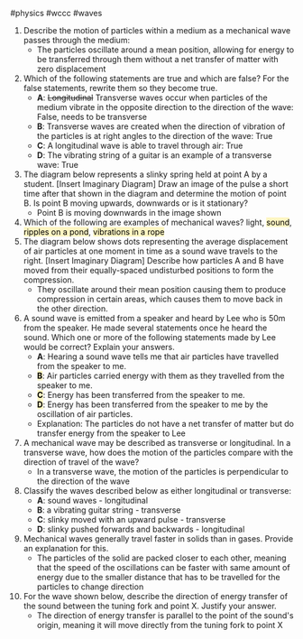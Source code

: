 #physics #wccc #waves 
1. Describe the motion of particles within a medium as a mechanical wave passes through the medium:
   - The particles oscillate around a mean position, allowing for energy to be transferred through them without a net transfer of matter with zero displacement
2. Which of the following statements are true and which are false? For the false statements, rewrite them so they become true.
	- **A**: ~~Longitudinal~~ Transverse waves occur when particles of the medium vibrate in the opposite direction to the direction of the wave: False, needs to be transverse
	- **B**: Transverse waves are created when the direction of vibration of the particles is at right angles to the direction of the wave: True
	- **C**: A longitudinal wave is able to travel through air: True
	- **D**: The vibrating string of a guitar is an example of a transverse wave: True
3. The diagram below represents a slinky spring held at point A by a student.
   \[Insert Imaginary Diagram]
   Draw an image of the pulse a short time after that shown in the diagram and determine the motion of point B. Is point B moving upwards, downwards or is it stationary?
   - Point B is moving downwards in the image shown
4. Which of the following are examples of mechanical waves?
   light, <mark style="background: #FFF3A3A6;">sound</mark>, <mark style="background: #FFF3A3A6;">ripples on a pond</mark>, <mark style="background: #FFF3A3A6;">vibrations in a rope</mark>
5. The diagram below shows dots representing the average displacement of air particles at one moment in time as a sound wave travels to the right.
   \[Insert Imaginary Diagram]
   Describe how particles A and B have moved from their equally-spaced undisturbed positions to form the compression.
   - They oscillate around their mean position causing them to produce compression in certain areas, which causes them to move back in the other direction.
6. A sound wave is emitted from a speaker and heard by Lee who is 50m from the speaker. He made several statements once he heard the sound. Which one or more of the following statements made by Lee would be correct? Explain your answers.
	- **A**: Hearing a sound wave tells me that air particles have travelled from the speaker to me.
	- **<mark style="background: #FFF3A3A6;">B</mark>**: Air particles carried energy with them as they travelled from the speaker to me.
	- **<mark style="background: #FFF3A3A6;">C</mark>**: Energy has been transferred from the speaker to me.
	- **<mark style="background: #FFF3A3A6;">D</mark>**: Energy has been transferred from the speaker to me by the oscillation of air particles.
	- Explanation: The particles do not have a net transfer of matter but do transfer energy from the speaker to Lee
7. A mechanical wave may be described as transverse or longitudinal. In a transverse wave, how does the motion of the particles compare with the direction of travel of the wave?
   - In a transverse wave, the motion of the particles is perpendicular to the direction of the wave 
8. Classify the waves described below as either longitudinal or transverse:
	- **A**: sound waves - longitudinal
	- **B**: a vibrating guitar string - transverse
	- **C**: slinky moved with an upward pulse - transverse
	- **D**: slinky pushed forwards and backwards - longitudinal
9. Mechanical waves generally travel faster in solids than in gases. Provide an explanation for this.
   - The particles of the solid are packed closer to each other, meaning that the speed of the oscillations can be faster with same amount of energy due to the smaller distance that has to be travelled for the particles to change direction
10. For the wave shown below, describe the direction of energy transfer of the sound between the tuning fork and point X. Justify your answer.
	- The direction of energy transfer is parallel to the point of the sound's origin, meaning it will move directly from the tuning fork to point X